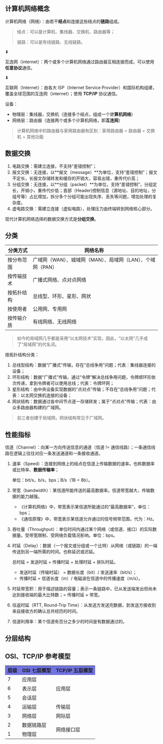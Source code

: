 

## 计算机网络概念

计算机网络（网络）：由若干**结点**和连接这些结点的**链路**组成。

> 结点：可以是计算机、集线器、交换机、路由器等；
>
> 链路：可以是有线链路、无线链路。

⬇

互连网（internet）：两个或多个计算机网络通过路由器互相连接而成，可以使用**任意协议**通信。

⬇

互联网（Internet）：由各大 ISP（Internet Service Provider）和国际机构组建，覆盖全球范围的互连网（internet）；使用 **TCP/IP** 协议通信。

设备：

- 物理层：集线器，交换机（连接多个结点，组成一个**计算机网络**）
- 网络层：路由器（连接两个或多个计算机网络，即**互连网**）

> 计算机网络中的路由器与家用路由器有区别：家用路由器 = 路由器 + 交换机 + 其他功能



## 数据交换

1. 电路交换：需建立连接，不支持“差错控制”；
2. 报文交换：无连接，以**报文（message）**为单位，支持“差错控制”；报文不定长，长报文存储转发和缓存的开销大，容易出错，重传代价高；
3. 分组交换：无连接，以**分组（packet）**为单位，支持“差错控制”，分组定长，开销小，重传代价低；首部（Header)控制信息（源地址、目的地址，分组号等）占比增加，拆分多个分组可能出现失序、丢失等问题，增加处理的复杂度。
4. 虚电路交换：需建立连接（虚拟电路），处理压力由终端转到网络核心部分。

现代计算机网络选择的数据交换方式是**分组交换**。



## 分类

| 分类方式   | 网络名称                                                   |
| ---------- | ---------------------------------------------------------- |
| 按分布范围 | 广域网（WAN）、城域网（MAN）、局域网（LAN）、个域网（PAN） |
| 按传输技术 | 广播式网络、点对点网络                                     |
| 按拓扑结构 | 总线型、环形、星形、网状                                   |
| 按使用者   | 公用网、专用网                                             |
| 按传输介质 | 有线网络、无线网络                                         |

> 如今的局域网几乎都是采用“以太网技术”实现，因此，“以太网”几乎成了“局域网”的代名词。

按拓扑结构分类：

1. 总线型结构：数据“广播式”传输，存在“总线争用”问题；代表：集线器连接的设备；
2. 环形结构：数据“广播式”传输，通过“令牌”解决总线争用问题，令牌顺环形依次传递，拿到令牌者可以使用总线；代表：令牌环网；
3. 星形结构：由中央设备实现数据的“点对点”传输；不存在“总线争用”问题；代表：以太网交换机连接的设备；
4. 网状结构：数据通过各中间节点逐一存储转发；属于“点对点”传输；代表：由众多路由器构建的广域网。

> 前三者创建于局域网，网状结构常见于广域网。



## 性能指标

信道（Channel）：向某一方向传送信息的通道（信道 != 通信线路）；一条通信线路在逻辑上往往对应一条发送通道和一条接收通道。

1. 速率（Speed）：连接到网络上的结点在信道上传输数据的速率。也称数据率或比特率、**数据传输率**；

   单位：bit/s，b/s，bps；B/s（1B = 8b）。

2. 带宽（bandwidth）：某信道所能传送的最高数据率。信道带宽越大，传输数据的能力越强。

   - 《计算机网络》中，带宽表示某信道所能通过的“最高数据率”，单位：bps；
   - 《通信原理》中，带宽表示某信道允许通过的信号频带范围，代为：Hz。

3. 吞吐量（Throughput）：单位时间内通过某个网络（或信道、接口）的实际数据量。受带宽限制、受网络负载情况影响。单位：bps。

4. 时延（Delay）：数据（一个报文或分组或一个比特）从网络（或链路）的一端传送到另一端所需的时间。也称延迟或迟延。

   总时延 = 发送时延 + 传播时延 + 处理时延 + 排队时延。

   - 发送时延（传输时延） = 数据长度（bit）/ 发送速率（bit/s）；
   - 传播时延 = 信道长度（m）/ 电磁波在信道中的传播速度（m/s）。

5. 时延带宽积：用于描述链路的容量；表示一条链路中，已从发送端发出但尚未达到接收端的最大比特数；= 传播时延 × 带宽。

6. 往返时延（RTT, Round-Trip Time）：从发送方发送完数据，到发送方接收到来自接收方的确认总共经历的时间。

7. 信道利用率：某个信道有百分之多少的时间是有数据通过的。



## 分层结构



## OSI、TCP/IP 参考模型

<table>
	<tr style="background-color: #7173e0; font-weight: bold;">
		<td>层级</td>
		<td>OSI 七层模型</td>
        <td>TCP/IP 五层模型</td>
	</tr>
	<tr>
		<td>7</td>
		<td>应用层</td>
        <td rowspan="3">应用层</td>
	</tr>
	<tr>
		<td>6</td>
		<td>表示层</td>
	</tr>
    <tr>
		<td>5</td>
		<td>会话层</td>
	</tr>
    <tr>
		<td>4</td>
        <td>运输层</td>
		<td>传输层</td>
	</tr>
    <tr>
		<td>3</td>
		<td>网络层</td>
        <td>网际层</td>
	</tr>
    <tr>
		<td>2</td>
		<td>数据链路层</td>
        <td rowspan="2">网络接口层</td>
	</tr>
    <tr>
		<td>1</td>
		<td>物理层</td>
	</tr>
</table>



